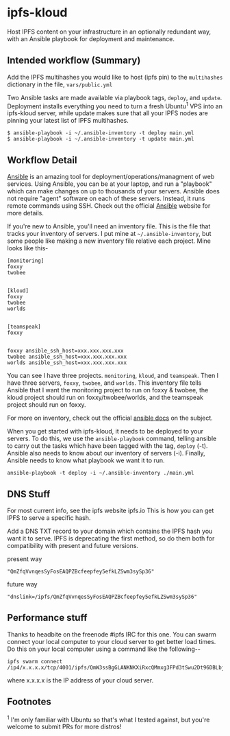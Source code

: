 # ipfs-kloud
Host IPFS content on your infrastructure in an optionally redundant way, with an Ansible playbook for deployment and maintenance.

## Intended workflow (Summary)

Add the IPFS multihashes you would like to host (ipfs pin) to the `multihashes` dictionary in the file, `vars/public.yml`

Two Ansible tasks are made available via playbook tags, `deploy`, and `update`. Deployment installs everything you need to turn a fresh Ubuntu<sup>1</sup> VPS into an ipfs-kloud server, while update makes sure that all your IPFS nodes are pinning your latest list of IPFS multihashes.

```
$ ansible-playbook -i ~/.ansible-inventory -t deploy main.yml
$ ansible-playbook -i ~/.ansible-inventory -t update main.yml
```

## Workflow Detail

[Ansible](https://docs.ansible.com/ansible/intro_installation.html) is an amazing tool for deployment/operations/managment of web services. Using Ansible, you can be at your laptop, and run a "playbook" which can make changes on up to thousands of your servers. Ansible does not require "agent" software on each of these servers. Instead, it runs remote commands using SSH. Check out the official [Ansible](https://ansible.com/) website for more details.

If you're new to Ansible, you'll need an inventory file. This is the file that tracks your inventory of servers. I put mine at `~/.ansible-inventory`, but some people like making a new inventory file relative each project. Mine looks like this-

```
[monitoring]
foxxy
twobee


[kloud]
foxxy
twobee
worlds


[teamspeak]
foxxy


foxxy ansible_ssh_host=xxx.xxx.xxx.xxx
twobee ansible_ssh_host=xxx.xxx.xxx.xxx
worlds ansible_ssh_host=xxx.xxx.xxx.xxx
```

You can see I have three projects. `monitoring`, `kloud`, and `teamspeak`. Then I have three servers, `foxxy`, `twobee`, and `worlds`. This inventory file tells Ansible that I want the monitoring project to run on foxxy & twobee, the kloud project should run on foxxy/twobee/worlds, and the teamspeak project should run on foxxy.

For more on inventory, check out the official [ansible docs](https://docs.ansible.com/ansible/intro_inventory.html) on the subject.

When you get started with ipfs-kloud, it needs to be deployed to your servers. To do this, we use the `ansible-playbook` command, telling ansible to carry out the tasks which have been tagged with the tag, `deploy` (-t). Ansible also needs to know about our inventory of servers (-i). Finally, Ansible needs to know what playbook we want it to run.

```
ansible-playbook -t deploy -i ~/.ansible-inventory ./main.yml
```



## DNS Stuff

For most current info, see the ipfs website ipfs.io This is how you can get IPFS to serve a specific hash.

Add a DNS TXT record to your domain which contains the IPFS hash you want it to serve. IPFS is deprecating the first method, so do them both for compatibility with present and future versions.

present way

    "QmZfqVvnqesSyFosEAQPZBcfeepfey5efkLZSwm3sySp36"

future way

    "dnslink=/ipfs/QmZfqVvnqesSyFosEAQPZBcfeepfey5efkLZSwm3sySp36"

## Performance stuff

Thanks to headbite on the freenode #ipfs IRC for this one. You can swarm connect your local computer to your cloud server to get better load times. Do this on your local computer using a command like the following--

    ipfs swarm connect /ip4/x.x.x.x/tcp/4001/ipfs/QmW3ssBgGLANKNKXiRxcQMmxg3FPd3tSwu2Dt96DBLbjBZ

where x.x.x.x is the IP address of your cloud server.

## Footnotes

<sup>1</sup> I'm only familiar with Ubuntu so that's what I tested against, but you're welcome to submit PRs for more distros!
